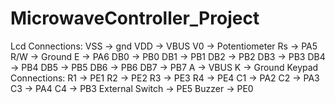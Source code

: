 # MicrowaveController_Project
Lcd Connections:
 VSS -> gnd
 VDD -> VBUS
 V0 -> Potentiometer
 Rs -> PA5
 R/W -> Ground
 E -> PA6
 DB0 -> PB0
 DB1 -> PB1
 DB2 -> PB2
 DB3 -> PB3
 DB4 -> PB4
 DB5 -> PB5
 DB6 -> PB6
 DB7 -> PB7
 A -> VBUS
 K -> Ground
Keypad Connections:
 R1 -> PE1
 R2 -> PE2
 R3 -> PE3
 R4 -> PE4
 C1 -> PA2
 C2 -> PA3
 C3 -> PA4
 C4 -> PB3
External Switch -> PE5
Buzzer -> PE0
